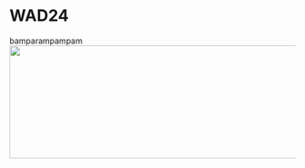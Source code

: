 # WAD24
bamparampampam
  <img src="https://media.tenor.com/BeSPBW-ad7sAAAAM/cat-blinking-cat-blink.gif" width="1000" height="200" />
